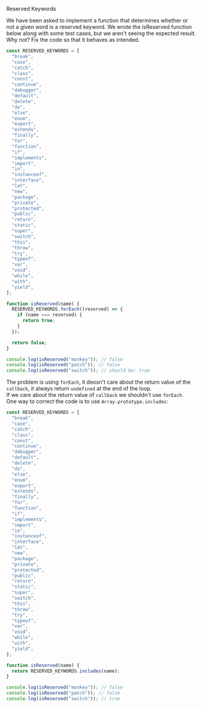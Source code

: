 Reserved Keywords

We have been asked to implement a function that determines whether or not a given word is a reserved keyword. We wrote the isReserved function below along with some test cases, but we aren't seeing the expected result. Why not? Fix the code so that it behaves as intended.

```javascript
const RESERVED_KEYWORDS = [
  "break",
  "case",
  "catch",
  "class",
  "const",
  "continue",
  "debugger",
  "default",
  "delete",
  "do",
  "else",
  "enum",
  "export",
  "extends",
  "finally",
  "for",
  "function",
  "if",
  "implements",
  "import",
  "in",
  "instanceof",
  "interface",
  "let",
  "new",
  "package",
  "private",
  "protected",
  "public",
  "return",
  "static",
  "super",
  "switch",
  "this",
  "throw",
  "try",
  "typeof",
  "var",
  "void",
  "while",
  "with",
  "yield",
];

function isReserved(name) {
  RESERVED_KEYWORDS.forEach((reserved) => {
    if (name === reserved) {
      return true;
    }
  });

  return false;
}

console.log(isReserved("monkey")); // false
console.log(isReserved("patch")); // false
console.log(isReserved("switch")); // should be: true
```

The problem is using `forEach`, it deosn't care about the return value of the `callback`, it always return `undefined` at the end of the loop.  
If we care about the return value of `callback` we shouldn't use `forEach`.  
One way to correct the code is to use `Array.prototype.includes`:

```javascript
const RESERVED_KEYWORDS = [
  "break",
  "case",
  "catch",
  "class",
  "const",
  "continue",
  "debugger",
  "default",
  "delete",
  "do",
  "else",
  "enum",
  "export",
  "extends",
  "finally",
  "for",
  "function",
  "if",
  "implements",
  "import",
  "in",
  "instanceof",
  "interface",
  "let",
  "new",
  "package",
  "private",
  "protected",
  "public",
  "return",
  "static",
  "super",
  "switch",
  "this",
  "throw",
  "try",
  "typeof",
  "var",
  "void",
  "while",
  "with",
  "yield",
];

function isReserved(name) {
  return RESERVED_KEYWORDS.includes(name);
}

console.log(isReserved("monkey")); // false
console.log(isReserved("patch")); // false
console.log(isReserved("switch")); // true
```
